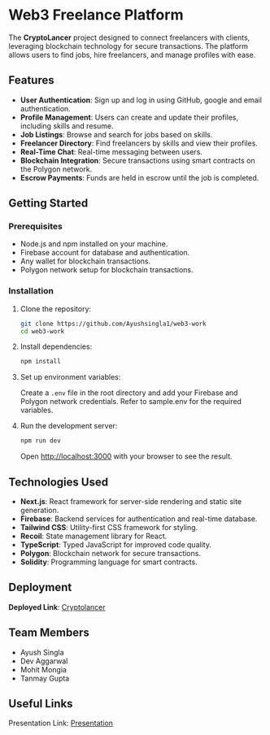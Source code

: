# Web3 Freelance Platform

The **CryptoLancer** project designed to connect freelancers with clients, leveraging blockchain technology for secure transactions. The platform allows users to find jobs, hire freelancers, and manage profiles with ease.

## Features

- **User Authentication**: Sign up and log in using GitHub, google and email authentication.
- **Profile Management**: Users can create and update their profiles, including skills and resume.
- **Job Listings**: Browse and search for jobs based on skills.
- **Freelancer Directory**: Find freelancers by skills and view their profiles.
- **Real-Time Chat**: Real-time messaging between users.
- **Blockchain Integration**: Secure transactions using smart contracts on the Polygon network.
- **Escrow Payments**: Funds are held in escrow until the job is completed.

## Getting Started

### Prerequisites

- Node.js and npm installed on your machine.
- Firebase account for database and authentication.
- Any wallet for blockchain transactions.
- Polygon network setup for blockchain transactions.

### Installation

1. Clone the repository:

   ```bash
   git clone https://github.com/Ayushsingla1/web3-work
   cd web3-work
   ```

2. Install dependencies:

   ```bash
   npm install
   ```

3. Set up environment variables:

   Create a `.env` file in the root directory and add your Firebase and Polygon network credentials. Refer to sample.env for the required variables.

4. Run the development server:

   ```bash
   npm run dev
   ```

   Open [http://localhost:3000](http://localhost:3000) with your browser to see the result.

## Technologies Used

- **Next.js**: React framework for server-side rendering and static site generation.
- **Firebase**: Backend services for authentication and real-time database.
- **Tailwind CSS**: Utility-first CSS framework for styling.
- **Recoil**: State management library for React.
- **TypeScript**: Typed JavaScript for improved code quality.
- **Polygon**: Blockchain network for secure transactions.
- **Solidity**: Programming language for smart contracts.

## Deployment

**Deployed Link**: [Cryptolancer](https://cryptolancer.teamkamikaze.me)

## Team Members

- Ayush Singla
- Dev Aggarwal
- Mohit Mongia
- Tanmay Gupta

## Useful Links

Presentation Link: [Presentation](https://www.canva.com/design/DAGUkDJ4yeY/VE5llTbzV2etjkYS62umrw/edit?utm_content=DAGUkDJ4yeY&utm_campaign=designshare&utm_medium=link2&utm_source=sharebutton)
